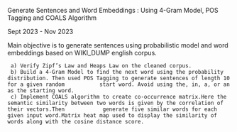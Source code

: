 Generate Sentences and Word Embeddings : Using 4-Gram Model, POS Tagging and COALS Algorithm
     
Sept 2023 - Nov 2023
      
Main objective is to generate sentences using probabilistic model and word embeddings based on WIKI_DUMP english corpus.

     a)	Verify Zipf’s Law and Heaps Law on the cleaned corpus.
     b)	Build a 4-Gram Model to find the next word using the probability distribution. Then used POS Tagging to generate sentences of length 10 for a given random           start word. Avoid using the, in, a, or an as the starting word.
     c)	Implement COALS algorithm to create co-occurrence matrix.Here the semantic similarity between two words is given by the correlation of their vectors.Then            generate five similar words for each given input word.Matrix heat map used to display the similarity of words along with the cosine distance score.
